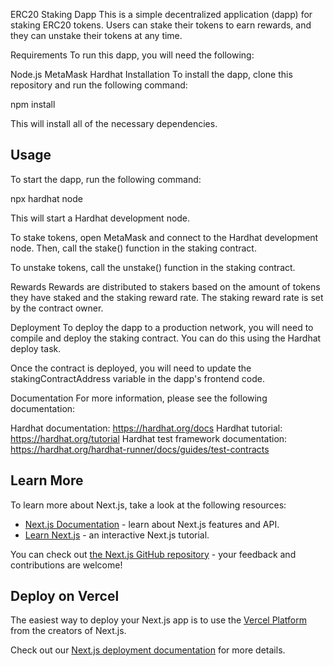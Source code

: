 ERC20 Staking Dapp
This is a simple decentralized application (dapp) for staking ERC20 tokens. Users can stake their tokens to earn rewards, and they can unstake their tokens at any time.

Requirements
To run this dapp, you will need the following:

Node.js
MetaMask
Hardhat
Installation
To install the dapp, clone this repository and run the following command:

npm install


This will install all of the necessary dependencies.

## Usage

To start the dapp, run the following command:

npx hardhat node

This will start a Hardhat development node.

To stake tokens, open MetaMask and connect to the Hardhat development node. Then, call the stake() function in the staking contract.

To unstake tokens, call the unstake() function in the staking contract.

Rewards
Rewards are distributed to stakers based on the amount of tokens they have staked and the staking reward rate. The staking reward rate is set by the contract owner.

Deployment
To deploy the dapp to a production network, you will need to compile and deploy the staking contract. You can do this using the Hardhat deploy task.

Once the contract is deployed, you will need to update the stakingContractAddress variable in the dapp's frontend code.

Documentation
For more information, please see the following documentation:

Hardhat documentation: https://hardhat.org/docs
Hardhat tutorial: https://hardhat.org/tutorial
Hardhat test framework documentation: https://hardhat.org/hardhat-runner/docs/guides/test-contracts
## Learn More

To learn more about Next.js, take a look at the following resources:

- [Next.js Documentation](https://nextjs.org/docs) - learn about Next.js features and API.
- [Learn Next.js](https://nextjs.org/learn) - an interactive Next.js tutorial.

You can check out [the Next.js GitHub repository](https://github.com/vercel/next.js/) - your feedback and contributions are welcome!

## Deploy on Vercel

The easiest way to deploy your Next.js app is to use the [Vercel Platform](https://vercel.com/new?utm_medium=default-template&filter=next.js&utm_source=create-next-app&utm_campaign=create-next-app-readme) from the creators of Next.js.

Check out our [Next.js deployment documentation](https://nextjs.org/docs/deployment) for more details.
